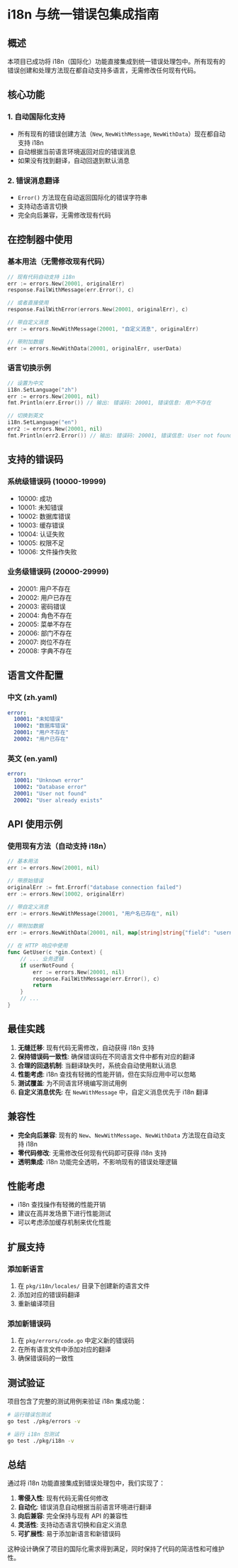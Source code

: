 # i18n 与统一错误包集成指南

## 概述

本项目已成功将 i18n（国际化）功能直接集成到统一错误处理包中。所有现有的错误创建和处理方法现在都自动支持多语言，无需修改任何现有代码。

## 核心功能

### 1. 自动国际化支持
- 所有现有的错误创建方法（`New`, `NewWithMessage`, `NewWithData`）现在都自动支持 i18n
- 自动根据当前语言环境返回对应的错误消息
- 如果没有找到翻译，自动回退到默认消息

### 2. 错误消息翻译
- `Error()` 方法现在自动返回国际化的错误字符串
- 支持动态语言切换
- 完全向后兼容，无需修改现有代码

## 在控制器中使用

### 基本用法（无需修改现有代码）
```go
// 现有代码自动支持 i18n
err := errors.New(20001, originalErr)
response.FailWithMessage(err.Error(), c)

// 或者直接使用
response.FailWithError(errors.New(20001, originalErr), c)

// 带自定义消息
err := errors.NewWithMessage(20001, "自定义消息", originalErr)

// 带附加数据
err := errors.NewWithData(20001, originalErr, userData)
```

### 语言切换示例
```go
// 设置为中文
i18n.SetLanguage("zh")
err := errors.New(20001, nil)
fmt.Println(err.Error()) // 输出: 错误码: 20001, 错误信息: 用户不存在

// 切换到英文
i18n.SetLanguage("en")
err2 := errors.New(20001, nil)
fmt.Println(err2.Error()) // 输出: 错误码: 20001, 错误信息: User not found
```

## 支持的错误码

### 系统级错误码 (10000-19999)
- 10000: 成功
- 10001: 未知错误
- 10002: 数据库错误
- 10003: 缓存错误
- 10004: 认证失败
- 10005: 权限不足
- 10006: 文件操作失败

### 业务级错误码 (20000-29999)
- 20001: 用户不存在
- 20002: 用户已存在
- 20003: 密码错误
- 20004: 角色不存在
- 20005: 菜单不存在
- 20006: 部门不存在
- 20007: 岗位不存在
- 20008: 字典不存在

## 语言文件配置

### 中文 (zh.yaml)
```yaml
error:
  10001: "未知错误"
  10002: "数据库错误"
  20001: "用户不存在"
  20002: "用户已存在"
```

### 英文 (en.yaml)
```yaml
error:
  10001: "Unknown error"
  10002: "Database error"
  20001: "User not found"
  20002: "User already exists"
```

## API 使用示例

### 使用现有方法（自动支持 i18n）
```go
// 基本用法
err := errors.New(20001, nil)

// 带原始错误
originalErr := fmt.Errorf("database connection failed")
err := errors.New(10002, originalErr)

// 带自定义消息
err := errors.NewWithMessage(20001, "用户名已存在", nil)

// 带附加数据
err := errors.NewWithData(20001, nil, map[string]string{"field": "username"})

// 在 HTTP 响应中使用
func GetUser(c *gin.Context) {
    // ... 业务逻辑
    if userNotFound {
        err := errors.New(20001, nil)
        response.FailWithMessage(err.Error(), c)
        return
    }
    // ...
}
```

## 最佳实践

1. **无缝迁移**: 现有代码无需修改，自动获得 i18n 支持
2. **保持错误码一致性**: 确保错误码在不同语言文件中都有对应的翻译
3. **合理的回退机制**: 当翻译缺失时，系统会自动使用默认消息
4. **性能考虑**: i18n 查找有轻微的性能开销，但在实际应用中可以忽略
5. **测试覆盖**: 为不同语言环境编写测试用例
6. **自定义消息优先**: 在 `NewWithMessage` 中，自定义消息优先于 i18n 翻译

## 兼容性

- **完全向后兼容**: 现有的 `New`、`NewWithMessage`、`NewWithData` 方法现在自动支持 i18n
- **零代码修改**: 无需修改任何现有代码即可获得 i18n 支持
- **透明集成**: i18n 功能完全透明，不影响现有的错误处理逻辑

## 性能考虑

- i18n 查找操作有轻微的性能开销
- 建议在高并发场景下进行性能测试
- 可以考虑添加缓存机制来优化性能

## 扩展支持

### 添加新语言
1. 在 `pkg/i18n/locales/` 目录下创建新的语言文件
2. 添加对应的错误码翻译
3. 重新编译项目

### 添加新错误码
1. 在 `pkg/errors/code.go` 中定义新的错误码
2. 在所有语言文件中添加对应的翻译
3. 确保错误码的一致性

## 测试验证

项目包含了完整的测试用例来验证 i18n 集成功能：

```bash
# 运行错误包测试
go test ./pkg/errors -v

# 运行 i18n 包测试
go test ./pkg/i18n -v
```

## 总结

通过将 i18n 功能直接集成到错误处理包中，我们实现了：

1. **零侵入性**: 现有代码无需任何修改
2. **自动化**: 错误消息自动根据当前语言环境进行翻译
3. **向后兼容**: 完全保持与现有 API 的兼容性
4. **灵活性**: 支持动态语言切换和自定义消息
5. **可扩展性**: 易于添加新语言和新错误码

这种设计确保了项目的国际化需求得到满足，同时保持了代码的简洁性和可维护性。